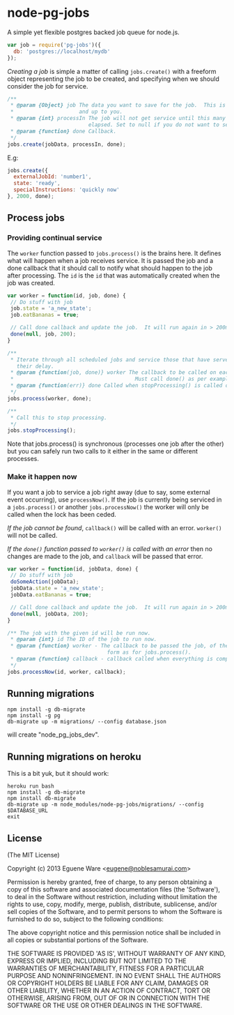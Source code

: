 node-pg-jobs
============

A simple yet flexible postgres backed job queue for node.js.

```javascript
var job = require('pg-jobs')({
  db: 'postgres://localhost/mydb'
});
```

*Creating a job* is simple a matter of calling `jobs.create()` with a freeform
object representing the job to be created, and specifying when we should
consider the job for service.

```javascript
/**
 * @param {Object} job The data you want to save for the job.  This is freeform
 *                     and up to you.
 * @param {int} processIn The job will not get service until this many ms have
                          elapsed. Set to null if you do not want to service it again.
 * @param {function} done Callback.
 */
jobs.create(jobData, processIn, done);
```
E.g:
```javascript
jobs.create({
  externalJobId: 'number1',
  state: 'ready',
  specialInstructions: 'quickly now'
}, 2000, done);
```

## Process jobs
### Providing continual service
The `worker` function passed to `jobs.process()` is the brains here.
It defines what will happen when a job receives service.  It is
passed the job and a done callback that it should call to notify
what should happen to the job after processing.  The `id` is the `id`
that was automatically created when the job was created.
```javascript
var worker = function(id, job, done) {
 // Do stuff with job
 job.state = 'a_new_state';
 job.eatBananas = true;

 // Call done callback and update the job.  It will run again in > 200ms.
 done(null, job, 200);
}

/**
 * Iterate through all scheduled jobs and service those that have served out
   their delay.
 * @param {function(job, done)} worker The callback to be called on each job.
 *                                       Must call done() as per example above.
 * @param {function(err)} done Called when stopProcessing() is called or on fatal error.
 */
jobs.process(worker, done);

/**
 * Call this to stop processing.
 */
jobs.stopProcessing();
```
Note that jobs.process() is synchronous (processes one job after the
other) but you can safely run two calls to it either in the same or different
processes.

### Make it happen now

If you want a job to service a job right away (due to say, some external event
occurring), use `processNow()`.
If the job is currently being serviced in a `jobs.process()` or another
`jobs.processNow()` the worker will only be called when the lock has been ceded.

*If the job cannot be found*, `callback()` will be called with an error. `worker()`
will not be called.

*If the `done()` function passed to `worker()` is called with an error* then no
changes are made to the job, and `callback` will be passed that error.

```javascript
var worker = function(id, jobData, done) {
 // Do stuff with job
 doSomeAction(jobData);
 jobData.state = 'a_new_state';
 jobData.eatBananas = true;

 // Call done callback and update the job.  It will run again in > 200ms.
 done(null, jobData, 200);
}

/** The job with the given id will be run now.
 * @param {int} id The ID of the job to run now.
 * @param {function} worker - The callback to be passed the job, of the same
                                form as for jobs.process().
 * @param {function} callback - callback called when everything is completed.
 */
jobs.processNow(id, worker, callback);
```

## Running migrations
```script
npm install -g db-migrate
npm install -g pg
db-migrate up -m migrations/ --config database.json
```
will create "node_pg_jobs_dev".

## Running migrations on heroku
This is a bit yuk, but it should work:
```
heroku run bash
npm install -g db-migrate
npm install db-migrate
db-migrate up -m node_modules/node-pg-jobs/migrations/ --config $DATABASE_URL
exit
```

## License

(The MIT License)

Copyright (c) 2013 Eguene Ware &lt;eugene@noblesamurai.com&gt;

Permission is hereby granted, free of charge, to any person obtaining
a copy of this software and associated documentation files (the
'Software'), to deal in the Software without restriction, including
without limitation the rights to use, copy, modify, merge, publish,
distribute, sublicense, and/or sell copies of the Software, and to
permit persons to whom the Software is furnished to do so, subject to
the following conditions:

The above copyright notice and this permission notice shall be
included in all copies or substantial portions of the Software.

THE SOFTWARE IS PROVIDED 'AS IS', WITHOUT WARRANTY OF ANY KIND,
EXPRESS OR IMPLIED, INCLUDING BUT NOT LIMITED TO THE WARRANTIES OF
MERCHANTABILITY, FITNESS FOR A PARTICULAR PURPOSE AND NONINFRINGEMENT.
IN NO EVENT SHALL THE AUTHORS OR COPYRIGHT HOLDERS BE LIABLE FOR ANY
CLAIM, DAMAGES OR OTHER LIABILITY, WHETHER IN AN ACTION OF CONTRACT,
TORT OR OTHERWISE, ARISING FROM, OUT OF OR IN CONNECTION WITH THE
SOFTWARE OR THE USE OR OTHER DEALINGS IN THE SOFTWARE.
